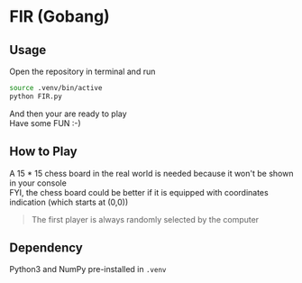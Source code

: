 # FIR (Gobang)

## Usage

Open the repository in terminal and run

```bash
source .venv/bin/active
python FIR.py
```

And then your are ready to play  
Have some FUN :-)

## How to Play

A 15 * 15 chess board in the real world is needed because it won't be shown in your console  
FYI, the chess board could be better if it is equipped with coordinates indication (which starts at (0,0))  

> The first player is always randomly selected by the computer

## Dependency

Python3 and NumPy pre-installed in `.venv`

